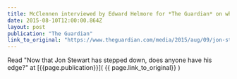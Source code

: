 ```yaml
---
title: McClennen interviewed by Edward Helmore for *The Guardian* on what comes next after Jon Stewart.
date: 2015-08-10T12:00:00.864Z
layout: post
publication: "The Guardian"
link_to_original: "https://www.theguardian.com/media/2015/aug/09/jon-stewart-flag-flying-for-political-satire"
---
```

Read "Now that Jon Stewart has stepped down, does anyone have his edge?" at [{{page.publication}}]( {{ page.link_to_original}} )

